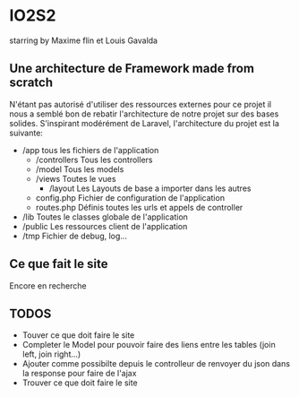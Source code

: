 # IO2S2
starring by Maxime flin et Louis Gavalda

## Une architecture de Framework made from scratch
N'étant pas autorisé d'utiliser des ressources externes pour ce projet il nous a semblé bon de rebatir l'architecture de notre projet sur des bases solides. S'inspirant modérément de Laravel, l'architecture du projet est la suivante:

- /app tous les fichiers de l'application
    - /controllers Tous les controllers
    - /model Tous les models
    - /views Toutes le vues
        - /layout Les Layouts de base a importer dans les autres
    - config.php Fichier de configuration de l'application
    - routes.php Définis toutes les urls et appels de controller
- /lib Toutes le classes globale de l'application
- /public Les ressources client de l'application
- /tmp Fichier de debug, log...

## Ce que fait le site
Encore en recherche

## TODOS
* Touver ce que doit faire le site
* Completer le Model pour pouvoir faire des liens entre les tables (join left, join right...)
* Ajouter comme possibilte depuis le controlleur de renvoyer du json dans la response pour faire de l'ajax
* Trouver ce que doit faire le site
